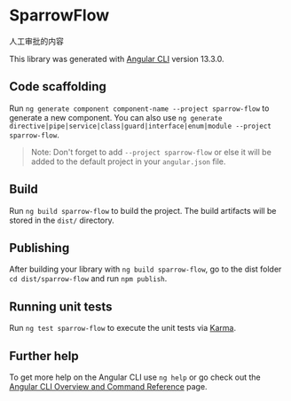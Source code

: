 # SparrowFlow

人工审批的内容

This library was generated with [Angular CLI](https://github.com/angular/angular-cli) version 13.3.0.

## Code scaffolding

Run `ng generate component component-name --project sparrow-flow` to generate a new component. You can also use `ng generate directive|pipe|service|class|guard|interface|enum|module --project sparrow-flow`.
> Note: Don't forget to add `--project sparrow-flow` or else it will be added to the default project in your `angular.json` file. 

## Build

Run `ng build sparrow-flow` to build the project. The build artifacts will be stored in the `dist/` directory.

## Publishing

After building your library with `ng build sparrow-flow`, go to the dist folder `cd dist/sparrow-flow` and run `npm publish`.

## Running unit tests

Run `ng test sparrow-flow` to execute the unit tests via [Karma](https://karma-runner.github.io).

## Further help

To get more help on the Angular CLI use `ng help` or go check out the [Angular CLI Overview and Command Reference](https://angular.io/cli) page.
